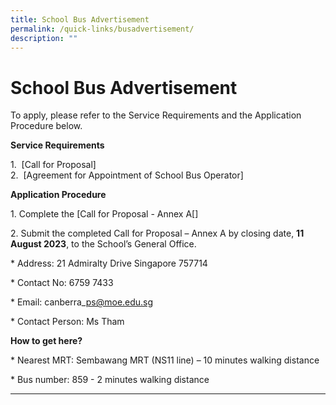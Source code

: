 ```yaml
---
title: School Bus Advertisement
permalink: /quick-links/busadvertisement/
description: ""
---
```

# **School Bus Advertisement**
  
To apply, please refer to the Service Requirements and the Application Procedure below.

**Service Requirements**

1.&nbsp;&nbsp;[Call for Proposal][](/files/call%20for%20proposals%20by%20school_2024_2025.pdf)
<br>2.&nbsp;&nbsp;[Agreement for Appointment of School Bus Operator][](/files/sample%20agreement%20for%20appointment%20of%20school%20bus%20operator_2024_2025.pdf)

**Application Procedure**

1\. Complete the \[Call for Proposal - Annex A[[](/files/call%20for%20proposal%20-%20annex%20a_2024_2025.pdf)]

2\. Submit the completed Call for Proposal – Annex A by closing date, **11 August 2023**, to the School’s General Office.

\* Address: 21 Admiralty Drive Singapore 757714

\* Contact No: 6759 7433

\* Email: canberra\_ps@moe.edu.sg

\* Contact Person: Ms Tham

**How to get here?**

\* Nearest MRT: Sembawang MRT (NS11 line) – 10 minutes walking distance

\* Bus number: 859 - 2 minutes walking distance

* * *

&nbsp;